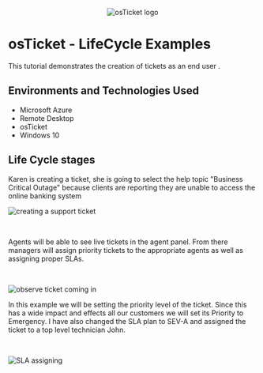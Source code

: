 <p align="center">
<img src="https://i.imgur.com/Clzj7Xs.png" alt="osTicket logo"/>
</p>

<h1>osTicket - LifeCycle Examples</h1>
</p>
This tutorial demonstrates the creation of tickets as an end user .<br />

<h2>Environments and Technologies Used</h2>

- Microsoft Azure 
- Remote Desktop
- osTicket
- Windows 10

## Life Cycle stages
</p>
</p>
</p>
<p>
Karen is creating a ticket, she is going to select the help topic "Business Critical Outage" because clients are reporting they are unable to access the online banking system
</p>
<p>
  
</p>

![creating a support ticket](https://github.com/user-attachments/assets/590449c7-5aa5-4173-9ded-524a9d1caa30)



</p>
<br />
<p>
</p>
<p>
Agents will be able to see live tickets in the agent panel. From there managers will assign priority tickets to the appropriate agents as well as assigning proper SLAs. 
</p>
<br />
<p>

![observe ticket coming in](https://github.com/user-attachments/assets/6edb38b3-43df-4b77-aa7c-f13ab4a762a4)

In this example we will be setting the priority level of the ticket. Since this has a wide impact and effects all our customers we will set its Priority to Emergency. I have also changed the SLA plan to SEV-A  and assigned the ticket to a top level technician John.
</p>
<br />
<p>

![SLA assigning](https://github.com/user-attachments/assets/a6287044-e0ff-4ce9-b14a-bdfda89b9d36)

</p>
<p>
